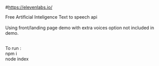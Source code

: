 
#https://elevenlabs.io/

Free Artificial Inteligence Text to speech api<br><br>
Using front/landing page demo with extra voices option not included in demo.<br>

<br>
To run :<br> npm i <br>node index 

